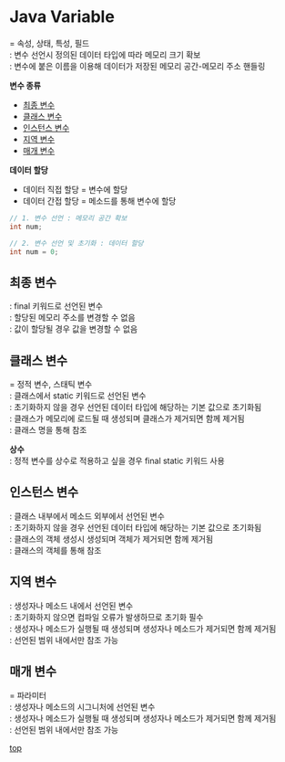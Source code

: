 # Java Variable
= 속성, 상태, 특성, 필드      
: 변수 선언시 정의된 데이터 타입에 따라 메모리 크기 확보           
: 변수에 붙은 이름을 이용해 데이터가 저장된 메모리 공간-메모리 주소 핸들링       


**변수 종류**

- [최종 변수](#최종-변수)
- [클래스 변수](#클래스-변수)
- [인스턴스 변수](#인스턴스-변수)
- [지역 변수](#지역-변수)
- [매개 변수](#매개-변수)


**데이터 할당**  
- 데이터 직접 할당 = 변수에 할당
- 데이터 간접 할당 = 메소드를 통해 변수에 할당


```java
// 1. 변수 선언 : 메모리 공간 확보   
int num;

// 2. 변수 선언 및 초기화 : 데이터 할당
int num = 0;
```



## 최종 변수  
: final 키워드로 선언된 변수   
: 할당된 메모리 주소를 변경할 수 없음            
: 값이 할당될 경우 값을 변경할 수 없음   



## 클래스 변수
= 정적 변수, 스태틱 변수       
: 클래스에서 static 키워드로 선언된 변수   
: 초기화하지 않을 경우 선언된 데이터 타입에 해당하는 기본 값으로 초기화됨   
: 클래스가 메모리에 로드될 때 생성되며 클래스가 제거되면 함께 제거됨   
: 클래스 명을 통해 참조  

**상수**  
: 정적 변수를 상수로 적용하고 싶을 경우 final static 키워드 사용     



## 인스턴스 변수
: 클래스 내부에서 메소드 외부에서 선언된 변수   
: 초기화하지 않을 경우 선언된 데이터 타입에 해당하는 기본 값으로 초기화됨  
: 클래스의 객체 생성시 생성되며 객체가 제거되면 함께 제거됨   
: 클래스의 객체를 통해 참조       



## 지역 변수
: 생성자나 메소드 내에서 선언된 변수    
: 초기화하지 않으면 컴파일 오류가 발생하므로 초기화 필수         
: 생성자나 메소드가 실행될 때 생성되며 생성자나 메소드가 제거되면 함께 제거됨        
: 선언된 범위 내에서만 참조 가능    



## 매개 변수   
= 파라미터   
: 생성자나 메소드의 시그니처에 선언된 변수        
: 생성자나 메소드가 실행될 때 생성되며 생성자나 메소드가 제거되면 함께 제거됨     
: 선언된 범위 내에서만 참조 가능        



[top](#)
